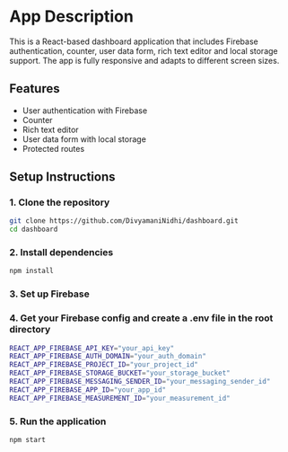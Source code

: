 # App Description
This is a React-based dashboard application that includes Firebase authentication, counter, user data form, rich text editor and local storage support. The app is fully responsive and adapts to different screen sizes.

## Features
- User authentication with Firebase
- Counter
- Rich text editor
- User data form with local storage
- Protected routes

## Setup Instructions

### 1. Clone the repository
```sh
git clone https://github.com/DivyamaniNidhi/dashboard.git
cd dashboard
```

### 2. Install dependencies
```sh
npm install
```

### 3. Set up Firebase

### 4. Get your Firebase config and create a .env file in the root directory
```sh
REACT_APP_FIREBASE_API_KEY="your_api_key"
REACT_APP_FIREBASE_AUTH_DOMAIN="your_auth_domain"
REACT_APP_FIREBASE_PROJECT_ID="your_project_id"
REACT_APP_FIREBASE_STORAGE_BUCKET="your_storage_bucket"
REACT_APP_FIREBASE_MESSAGING_SENDER_ID="your_messaging_sender_id"
REACT_APP_FIREBASE_APP_ID="your_app_id"
REACT_APP_FIREBASE_MEASUREMENT_ID="your_measurement_id"
```

### 5. Run the application
```sh
npm start
```